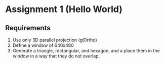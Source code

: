 # Assignment 1 (Hello World)
## Requirements
1) Use only 3D parallel projection (glOrtho)
2) Define a window of 640x480
3) Generate a triangle, rectangular, and hexagon, and a place them in the window
in a way that they do not overlap.